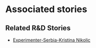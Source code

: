# Associated stories

<!-- !!DO NOT REMOVE!! start autogenerated hyperlinks -->
## Related R&D Stories
- [Experimenter\-Serbia\-Kristina Nikolic](/stories/?doc=Experimenters_SRB)
<!-- !!DO NOT REMOVE!! end autogenerated hyperlinks -->
